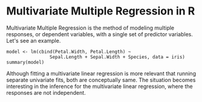# Multivariate Multiple Regression in R

Multivariate Multiple Regression is the method of modeling multiple responses, or dependent variables, with a single set of predictor variables.
Let's see an example.
```
model <- lm(cbind(Petal.Width, Petal.Length) ~ 
                Sepal.Length + Sepal.Width + Species, data = iris)
summary(model)
```


Although fitting a multivariate linear regression is more relevant that running separate univariate fits, both are conceptually same. The situation becomes interesting in the inference for the multivariate linear regression, where the responses are not independent.
